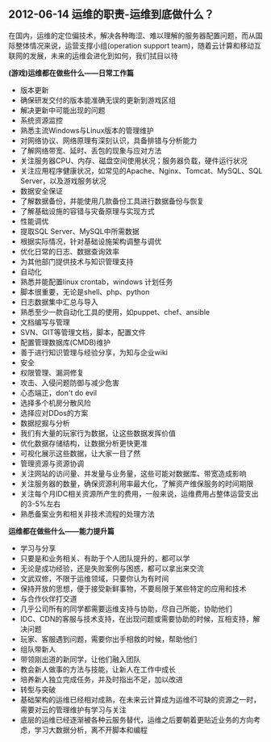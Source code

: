 ## 2012-06-14 运维的职责-运维到底做什么？

在国内，运维的定位偏技术，解决各种晦涩、难以理解的服务器配置问题，而从国际整体情况来说，运营支撑小组(operation support team)，随着云计算和移动互联网的发展，未来的运维会进化到如何，我们拭目以待

**(游戏)运维都在做些什么——日常工作篇**


* 版本更新
 * 确保研发交付的版本能准确无误的更新到游戏区组
 * 解决更新中可能出现的问题
* 系统资源监控
 * 熟悉主流Windows与Linux版本的管理维护
 * 对网络协议、网络原理有深刻认识，具备排错与分析能力
 * 了解网络带宽、延时、丢包的现象与应对方法
 * 关注服务器CPU、内存、磁盘空间使用状况；服务器负载，硬件运行状况
 * 关注应用程序健康状况，如常见的Apache、Nginx、Tomcat、MySQL、SQL Server，以及游戏服务状况
* 数据安全保证
 * 了解数据备份，并能使用几款备份工具进行数据备份与恢复
 * 了解基础设施的容错与灾备原理与实现方式
* 性能调优
 * 提取SQL Server、MySQL中所需数据
 * 根据实际情况，针对基础设施架构调整与调优
 * 优化日常的日志、数据查询效率
 * 为其他部门提供技术与知识管理支持
* 自动化
 * 熟悉并能配置linux crontab，windows 计划任务
 * 脚本很重要，无论是shell、php、python
 * 日志数据集中汇总与导入
 * 熟悉至少一款自动化工具的使用，如puppet、chef、ansible
* 文档编写与管理
 * SVN、GIT等管理文档，脚本，配置文件
 * 配置管理数据库(CMDB)维护
 * 善于进行知识管理与经验分享，为知与企业wiki
* 安全
 * 权限管理、漏洞修复
 * 攻击、入侵问题防御与减少危害
 * 心态端正，don't do evil
 * 选择多个机房分散风险
 * 选择应对DDos的方案
* 数据挖掘与分析
 * 我们有大量的玩家行为数据，让这些数据发挥价值
 * 优化数据存储结构，让数据分析更快更准
 * 可视化展示这些数据，让大家一目了然
* 管理资源与资源协调
 * 关注网站的访问量、并发量与业务量，这些可能对数据库、带宽造成影响
 * 关注服务器的数量，确保资源利用率最大化，了解资产维保服务的时间期限
 * 关注每个月IDC相关资源所产生的费用，一般来说，运维费用占整体运营支出的3-5%左右
 * 熟悉备案业务和相关非技术流程的处理方法

**运维都在做些什么——能力提升篇**
* 学习与分享
 * 只要是和业务相关、有助于个人团队提升的，都可以学
 * 无论是成功经验，还是失败案例与困惑，都可以拿出来交流
 * 文武双修，不限于运维领域，只要你认为有时间
 * 保持开放的思想，便于接受新鲜事物，不要局限于某些特定的应用和技术
* 与合作伙伴打交道
 * 几乎公司所有的同学都需要运维支持与协助，尽自己所能，协助他们
 * IDC、CDN的客服与技术支持，在出现问题或需要协助的时候，互相支持，解决问题
 * 玩家、客服遇到问题，需要你出手相救的时候，帮助他们
* 组队带新人
 * 带领刚出道的新同学，让他们融入团队
 * 教会新人做事的方法与技能，让新人在工作中成长
 * 培养新人独立完成任务，并及时指出不足，加以改进
* 转型与突破
 * 基础架构的运维已经相对成熟，在未来云计算成为运维不可缺的资源之一时，需要对云的管理维护有学习与关注
 * 底层的运维已经逐渐被各种云服务替代，运维之后要朝着更贴近业务的方向考虑，学习大数据分析，离不开脚本和编程